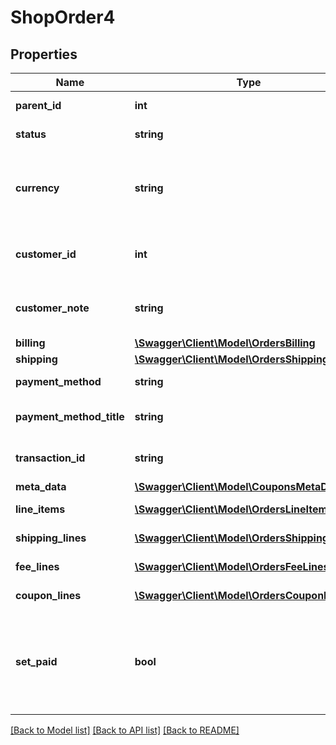 # ShopOrder4

## Properties
Name | Type | Description | Notes
------------ | ------------- | ------------- | -------------
**parent_id** | **int** | Parent order ID. | [optional] 
**status** | **string** | Order status. | [optional] 
**currency** | **string** | Currency the order was created with, in ISO format. | [optional] 
**customer_id** | **int** | User ID who owns the order. 0 for guests. | [optional] 
**customer_note** | **string** | Note left by customer during checkout. | [optional] 
**billing** | [**\Swagger\Client\Model\OrdersBilling**](OrdersBilling.md) |  | [optional] 
**shipping** | [**\Swagger\Client\Model\OrdersShipping**](OrdersShipping.md) |  | [optional] 
**payment_method** | **string** | Payment method ID. | [optional] 
**payment_method_title** | **string** | Payment method title. | [optional] 
**transaction_id** | **string** | Unique transaction ID. | [optional] 
**meta_data** | [**\Swagger\Client\Model\CouponsMetaData[]**](CouponsMetaData.md) | Meta data. | [optional] 
**line_items** | [**\Swagger\Client\Model\OrdersLineItems[]**](OrdersLineItems.md) | Line items data. | [optional] 
**shipping_lines** | [**\Swagger\Client\Model\OrdersShippingLines[]**](OrdersShippingLines.md) | Shipping lines data. | [optional] 
**fee_lines** | [**\Swagger\Client\Model\OrdersFeeLines[]**](OrdersFeeLines.md) | Fee lines data. | [optional] 
**coupon_lines** | [**\Swagger\Client\Model\OrdersCouponLines[]**](OrdersCouponLines.md) | Coupons line data. | [optional] 
**set_paid** | **bool** | Define if the order is paid. It will set the status to processing and reduce stock items. | [optional] 

[[Back to Model list]](../../README.md#documentation-for-models) [[Back to API list]](../../README.md#documentation-for-api-endpoints) [[Back to README]](../../README.md)

